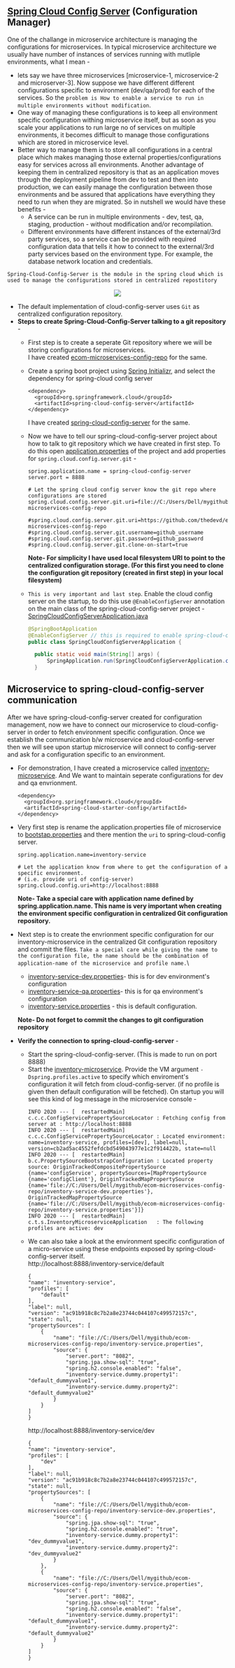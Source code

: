 ## [Spring Cloud Config Server](https://github.com/thedevd/techBlog/tree/master/springboot/microservices/inventory-microservice) (Configuration Manager)
One of the challange in microservice architecture is managing the configurations for microservices. In typical microservice architecture we usually have number of instances of services running with mutliple environments, what I mean - 
* lets say we have three microservices [microservice-1, microservice-2 and microserver-3]. Now suppose we have different different configurations specific to environment (dev/qa/prod) for each of the services. So the `problem is How to enable a service to run in multiple environments without modification`.
* One way of managing these configurations is to keep all environment specific configuration withing microservice itself, but as soon as you scale your applications to run large no of services on multiple environments, it becomes difficult to manage those configurations which are stored in microservice level.
* Better way to manage them is to store all configurations in a central place which makes managing those external properties/configurations easy for services across all environments. Another advantage of keeping them in centralized repository is that as an application moves through the deployment pipeline from dev to test and then into production, we can easily manage the configuration between those environments and be assured that applications have everything they need to run when they are migrated. So in nutshell we would have these benefits -
  * A service can be run in multiple environments - dev, test, qa, staging, production - without modification and/or recompilation.
  * Different environments have different instances of the external/3rd party services, so a service can be provided with required configuration data that tells it how to connect to the external/3rd party services based on the environment type. For example, the database network location and credentials.

`Spring-Cloud-Config-Server is the module in the spring cloud which is used to manage the configurations stored in centralized repostitory`

<p align="center">
<img src="https://github.com/thedevd/imageurls/blob/master/sprintboot/spring-cloud-config-server.png">
</p>

* The default implementation of cloud-config-server uses `Git` as centralized configuration repository. 
* **Steps to create Spring-Cloud-Config-Server talking to a git repository** -
  * First step is to create a seperate Git repository where we will be storing configurations for microservices.\
    I have created [ecom-microservices-config-repo](https://github.com/thedevd/ecom-microservices-config-repo) for the same.
  * Create a spring boot project using [Spring Initializr](https://start.spring.io), and select the dependency for spring-cloud config server
    ```
    <dependency>
      <groupId>org.springframework.cloud</groupId>
      <artifactId>spring-cloud-config-server</artifactId>
    </dependency>
    ```
    I have created [spring-cloud-config-server](https://github.com/thedevd/techBlog/tree/master/springboot/microservices/spring-cloud-config-server) for the same.
  * Now we have to tell our spring-cloud-config-server project about how to talk to git repository which we have created in first step. To do this open [application.properties](https://github.com/thedevd/techBlog/blob/master/springboot/microservices/spring-cloud-config-server/src/main/resources/application.properties) of the project and add properties for `spring.cloud.config.server.git` -
    
    ```
    spring.application.name = spring-cloud-config-server
    server.port = 8888
    
    # Let the spring cloud config server know the git repo where configurations are stored
    spring.cloud.config.server.git.uri=file://C:/Users/Dell/mygithub/ecom-microservices-config-repo
    
    #spring.cloud.config.server.git.uri=https://github.com/thedevd/ecom-microservices-config-repo
    #spring.cloud.config.server.git.username=github_username
    #spring.cloud.config.server.git.password=github_password
    #spring.cloud.config.server.git.clone-on-start=true
    ```
    **Note- For simplicity I have used local filesystem URI to point to the centralized configuration storage. (For this first you need to clone the configuration git repository (created in first step) in your local filesystem)**
    
  * `This is very important and last step`. Enable the cloud config server on the startup, to do this use `@EnableConfigServer` annotation on the main class of the spring-cloud-config-server project -\
    [SpringCloudConfigServerApplication.java](https://github.com/thedevd/techBlog/blob/master/springboot/microservices/spring-cloud-config-server/src/main/java/com/thedevd/springboot/SpringCloudConfigServerApplication.java)
    ```java
    @SpringBootApplication
    @EnableConfigServer // this is required to enable spring-cloud-config-server
    public class SpringCloudConfigServerApplication {

	  public static void main(String[] args) {
		  SpringApplication.run(SpringCloudConfigServerApplication.class, args);
	  }
    ```
    
## Microservice to spring-cloud-config-server communication
After we have spring-cloud-config-server created for configuration management, now we have to connect our microservice to cloud-config-server in order to fetch environment specific configuration. Once we establish the communication b/w microservice and cloud-config-server then we will see upon startup microservice will connect to config-server and ask for a configuration specific to an environment.
* For demonstration, I have created a microservice called [inventory-microservice](https://github.com/thedevd/techBlog/tree/master/springboot/microservices/inventory-microservice). And We want to maintain seperate configurations for dev and qa envrionment.
  ```
  <dependency>
    <groupId>org.springframework.cloud</groupId>
    <artifactId>spring-cloud-starter-config</artifactId>
  </dependency>
  ```
* Very first step is rename the application.properties file of microservice to [bootstap.properties](https://github.com/thedevd/techBlog/blob/master/springboot/microservices/inventory-microservice/src/main/resources/bootstrap.properties) and there mention the `uri` to spring-cloud-config server.
   ```
   spring.application.name=inventory-service
   
   # Let the application know from where to get the configuration of a specific environment.
   # (i.e. provide uri of config-server)
   spring.cloud.config.uri=http://localhost:8888
   ```
  **Note- Take a special care with application name defined by spring.application.name. This name is very important when creating the environment specific configuration in centralized Git configuration repository.** 
 
 * Next step is to create the envrionment specific configuration for our inventory-microservice in the centralized Git configuration repository and commit the files. `Take a special care while giving the name to the configuration file, the name should be the combination of application-name of the microservice and profile name.`\
   * [inventory-service-dev.properties](https://github.com/thedevd/ecom-microservices-config-repo/blob/master/inventory-service-dev.properties)- this is for dev environment's configuration
   * [inventory-service-qa.properties](https://github.com/thedevd/ecom-microservices-config-repo/blob/master/inventory-service-qa.properties)- this is for qa environment's configuration
   * [inventory-service.properties](https://github.com/thedevd/ecom-microservices-config-repo/blob/master/inventory-service.properties) - this is default configuration.
   
   **Note- Do not forget to commit the changes to git configuration repository**
  
* **Verify the connection to spring-cloud-config-server** -
  * Start the spring-cloud-config-server. (This is made to run on port 8888)
  * Start the [inventory-microservice](https://github.com/thedevd/techBlog/tree/master/springboot/microservices/inventory-microservice). Provide the VM argument `-Dspring.profiles.active` to specify which enviroment's configuration it will fetch from cloud-config-server. (if no profile is given then default configuration will be fetched). On startup you will see this kind of log message in the microservice console -
     ```
     INFO 2020 --- [  restartedMain] c.c.c.ConfigServicePropertySourceLocator : Fetching config from server at : http://localhost:8888
     INFO 2020 --- [  restartedMain] c.c.c.ConfigServicePropertySourceLocator : Located environment: name=inventory-service, profiles=[dev], label=null, version=cb2ad5ac4552fefdcbd549043977e1c2f914422b, state=null
     INFO 2020 --- [  restartedMain] b.c.PropertySourceBootstrapConfiguration : Located property source: OriginTrackedCompositePropertySource {name='configService', propertySources=[MapPropertySource {name='configClient'}, OriginTrackedMapPropertySource {name='file://C:/Users/Dell/mygithub/ecom-microservices-config-repo/inventory-service-dev.properties'}, OriginTrackedMapPropertySource {name='file://C:/Users/Dell/mygithub/ecom-microservices-config-repo/inventory-service.properties'}]}
     INFO 2020 --- [  restartedMain] c.t.s.InventoryMicroserviceApplication   : The following profiles are active: dev
     ```
  * We can also take a look at the environment specific configuration of a micro-service using these endpoints exposed by spring-cloud-config-server itself.\
    http://localhost:8888/inventory-service/default
    ```
    {
	"name": "inventory-service",
	"profiles": [
		"default"
	],
	"label": null,
	"version": "ac91b918c8c7b2a8e23744c044107c499572157c",
	"state": null,
	"propertySources": [
		{
			"name": "file://C:/Users/Dell/mygithub/ecom-microservices-config-repo/inventory-service.properties",
			"source": {
				"server.port": "8082",
				"spring.jpa.show-sql": "true",
				"spring.h2.console.enabled": "false",
				"inventory-service.dummy.property1": "default_dummyvalue1",
				"inventory-service.dummy.property2": "default_dummyvalue2"
			}
		}
	]
    } 
    ```
    http://localhost:8888/inventory-service/dev
    ```
    {
	"name": "inventory-service",
	"profiles": [
		"dev"
	],
	"label": null,
	"version": "ac91b918c8c7b2a8e23744c044107c499572157c",
	"state": null,
	"propertySources": [
		{
			"name": "file://C:/Users/Dell/mygithub/ecom-microservices-config-repo/inventory-service-dev.properties",
			"source": {
				"spring.jpa.show-sql": "true",
				"spring.h2.console.enabled": "true",
				"inventory-service.dummy.property1": "dev_dummyvalue1",
				"inventory-service.dummy.property2": "dev_dummyvalue2"
			}
		},
		{
			"name": "file://C:/Users/Dell/mygithub/ecom-microservices-config-repo/inventory-service.properties",
			"source": {
				"server.port": "8082",
				"spring.jpa.show-sql": "true",
				"spring.h2.console.enabled": "false",
				"inventory-service.dummy.property1": "default_dummyvalue1",
				"inventory-service.dummy.property2": "default_dummyvalue2"
			}
		}
	]
    }
    ```
